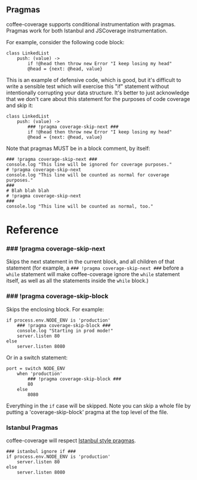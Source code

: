 Pragmas
-------

coffee-coverage supports conditional instrumentation with pragmas.  Pragmas work for both Istanbul
and JSCoverage instrumentation.

For example, consider the following code block:

    class LinkedList
        push: (value) ->
            if !@head then throw new Error "I keep losing my head"
            @head = {next: @head, value}

This is an example of defensive code, which is good, but it's difficult to write a sensible test
which will exercise this "if" statement without intentionally corrupting your data structure.
It's better to just acknowledge that we don't care about this statement for the purposes of
code coverage and skip it:

    class LinkedList
        push: (value) ->
            ### !pragma coverage-skip-next ###
            if !@head then throw new Error "I keep losing my head"
            @head = {next: @head, value}

Note that pragmas MUST be in a block comment, by itself:

    ### !pragma coverage-skip-next ###
    console.log "This line will be ignored for coverage purposes."
    # !pragma coverage-skip-next
    console.log "This line will be counted as normal for coverage purposes."
    ###
    # Blah blah blah
    # !pragma coverage-skip-next
    ###
    console.log "This line will be counted as normal, too."

Reference
=========

### ### !pragma coverage-skip-next ###

Skips the next statement in the current block, and all children of that statement (for example,
a `### !pragma coverage-skip-next ###` before a `while` statement will make coffee-coverage ignore
the `while` statement itself, as well as all the statements inside the `while` block.)

### ### !pragma coverage-skip-block ###

Skips the enclosing block.  For example:

    if process.env.NODE_ENV is 'production'
        ### !pragma coverage-skip-block ###
        console.log "Starting in prod mode!"
        server.listen 80
    else
        server.listen 8080

Or in a switch statement:

    port = switch NODE_ENV
        when 'production'
            ### !pragma coverage-skip-block ###
            80
        else
            8080

Everything in the `if` case will be skipped.  Note you can skip a whole file by putting a
'coverage-skip-block' pragma at the top level of the file.

### Istanbul Pragmas

coffee-coverage will respect [Istanbul style pragmas](https://github.com/gotwarlost/istanbul#ignoring-code-for-coverage).

    ### istanbul ignore if ###
    if process.env.NODE_ENV is 'production'
        server.listen 80
    else
        server.listen 8080
